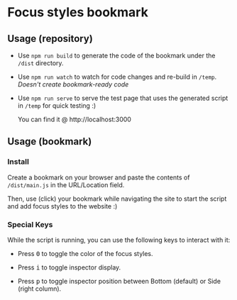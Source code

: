 # Focus styles bookmark

## Usage (repository)

+ Use `npm run build` to generate the code of the bookmark under the `/dist` directory.

+ Use `npm run watch` to watch for code changes and re-build in `/temp`. _Doesn't create bookmark-ready code_

+ Use `npm run serve` to serve the test page that uses the generated script in `/temp` for quick testing :)
  
  You can find it @ http://localhost:3000


## Usage (bookmark)

### Install

Create a bookmark on your browser and paste the contents of `/dist/main.js` in the URL/Location field.

Then, use (click) your bookmark while navigating the site to start the script and add focus styles to the website :)

### Special Keys

While the script is running, you can use the following keys to interact with it:

+ Press <kbd>0</kbd> to toggle the color of the focus styles.

+ Press <kbd>i</kbd> to toggle inspector display.

+ Press <kbd>p</kbd> to toggle inspector position between Bottom (default) or Side (right column).